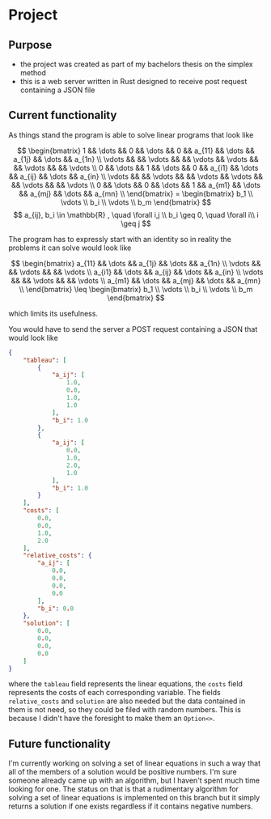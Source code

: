 # Project

## Purpose

- the project was created as part of my bachelors thesis on the simplex method
- this is a web server written in Rust designed to receive post request containing a JSON file

## Current functionality

As things stand the program is able to solve linear programs that look like

$$
\begin{bmatrix}
    1 && \dots && 0 && \dots && 0 && a_{11} && \dots && a_{1j} && \dots && a_{1n} \\
    \vdots &&  && \vdots && && \vdots && \vdots &&  && \vdots &&  && \vdots \\
    0 && \dots && 1 && \dots && 0 && a_{i1} && \dots && a_{ij} && \dots && a_{in} \\
    \vdots &&  && \vdots && && \vdots && \vdots &&  && \vdots &&  && \vdots \\
    0 && \dots && 0 && \dots && 1 && a_{m1} && \dots && a_{mj} && \dots && a_{mn} \\
\end{bmatrix} =
\begin{bmatrix}
b_1 \\
\vdots \\
b_i \\
\vdots \\
b_m
\end{bmatrix}
$$
$$
a_{ij}, b_i \in \mathbb{R} , \quad \forall i,j \\
b_i \geq 0, \quad \forall i\\
i \geq j
$$

The program has to expressly start with an identity so in reality the problems it can solve would look like

$$
\begin{bmatrix}
    a_{11} && \dots && a_{1j} && \dots && a_{1n} \\
    \vdots &&  && \vdots &&  && \vdots \\
    a_{i1} && \dots && a_{ij} && \dots && a_{in} \\
    \vdots &&  && \vdots &&  && \vdots \\
    a_{m1} && \dots && a_{mj} && \dots && a_{mn} \\
\end{bmatrix} \leq
\begin{bmatrix}
b_1 \\
\vdots \\
b_i \\
\vdots \\
b_m
\end{bmatrix}
$$

which limits its usefulness.

You would have to send the server a POST request containing a JSON that would look like

```json
{
    "tableau": [
        {
            "a_ij": [
                1.0,
                0.0,
                1.0,
                1.0
            ],
            "b_i": 1.0
        },
        {
            "a_ij": [
                0.0,
                1.0,
                2.0,
                1.0
            ],
            "b_i": 1.0
        }
    ],
    "costs": [
        0.0,
        0.0,
        1.0,
        2.0
    ],
    "relative_costs": {
        "a_ij": [
            0.0,
            0.0,
            0.0,
            0.0
        ],
        "b_i": 0.0
    },
    "solution": [
        0.0,
        0.0,
        0.0,
        0.0
    ]
}
```

where the `tableau` field represents the linear equations, the `costs` field represents the costs of each corresponding variable. The fields `relative_costs` and `solution` are also needed but the data contained in them is not need, so they could be filed with random numbers. This is because I didn't have the foresight to make them an `Option<>`.

## Future functionality

I'm currently working on solving a set of linear equations in such a way that all of the members of a solution would be positive numbers. I'm sure someone already came up with an algorithm, but I haven't spent much time looking for one. The status on that is that a rudimentary algorithm for solving a set of linear equations is implemented on this branch but it simply returns a solution if one exists regardless if it contains negative numbers.

